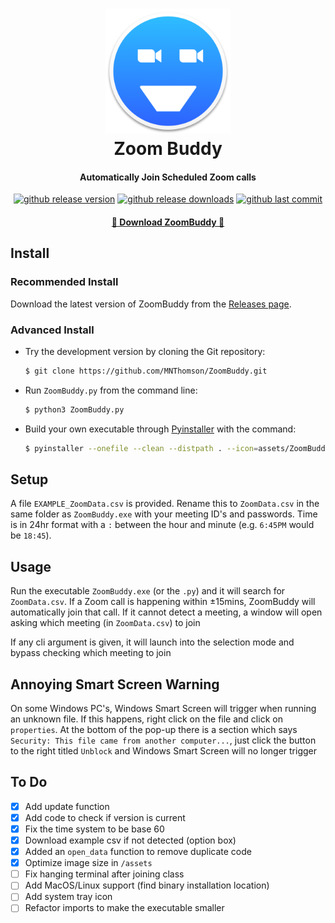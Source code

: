 <h1 align="center">
		<a href="https://github.com/MNThomson/ZoomBuddy">
			<img src=assets/ZoomBuddy.png alt="ZoomBuddy Logo" width="200">
		</a>
	<br>
		Zoom Buddy
	<br>
</h1>
<h4 align="center">
	Automatically Join Scheduled Zoom calls
</h4>
<p align="center">
  <a href="https://github.com/MNThomson/ZoomBuddy/releases/latest"><img src="https://img.shields.io/github/release/MNThomson/ZoomBuddy.svg?style=for-the-badge" alt="github release version"></a>
  <a href="https://github.com/MNThomson/ZoomBuddy/releases/latest"><img src="https://img.shields.io/github/downloads/MNThomson/ZoomBuddy/total?style=for-the-badge" alt="github release downloads"></a>
  <a href="https://github.com/MNThomson/ZoomBuddy/commits"><img src="https://img.shields.io/github/last-commit/MNThomson/ZoomBuddy?style=for-the-badge" alt="github last commit"></a>
</p>
<h4 align="center">
	<a href="https://github.com/MNThomson/ZoomBuddy/releases/latest">
		🔰 Download ZoomBuddy 🔰
	</a>
</h4>


## Install

### Recommended Install

Download the latest version of ZoomBuddy from the [Releases page](https://github.com/MNThomson/ZoomBuddy/releases/latest).

### Advanced Install

- Try the development version by cloning the Git repository:
	```sh
	$ git clone https://github.com/MNThomson/ZoomBuddy.git
	```

- Run `ZoomBuddy.py` from the command line:
	```sh
	$ python3 ZoomBuddy.py
	```

- Build your own executable through [Pyinstaller](https://pypi.org/project/pyinstaller) with the command:
	```sh
	$ pyinstaller --onefile --clean --distpath . --icon=assets/ZoomBuddy.ico ZoomBuddy.py
	```

## Setup

A file `EXAMPLE_ZoomData.csv` is provided. Rename this to `ZoomData.csv` in the same folder as `ZoomBuddy.exe` with your meeting ID's and passwords. Time is in 24hr format with a `:` between the hour and minute (e.g. `6:45PM` would be `18:45`).

## Usage

Run the executable `ZoomBuddy.exe` (or the `.py`) and it will search for `ZoomData.csv`. If a Zoom call is happening within ±15mins, ZoomBuddy will automatically join that call. If it cannot detect a meeting, a window will open asking which meeting (in `ZoomData.csv`) to join

If any cli argument is given, it will launch into the selection mode and bypass checking which meeting to join

## Annoying Smart Screen Warning

On some Windows PC's, Windows Smart Screen will trigger when running an unknown file. If this happens, right click on the file and click on `properties`. At the bottom of the pop-up there is a section which says `Security: This file came from another computer...`, just click the button to the right titled `Unblock` and Windows Smart Screen will no longer trigger

## To Do

- [x] Add update function
- [x] Add code to check if version is current
- [x] Fix the time system to be base 60
- [x] Download example csv if not detected (option box)
- [x] Added an `open_data` function to remove duplicate code
- [x] Optimize image size in `/assets`
- [ ] Fix hanging terminal after joining class
- [ ] Add MacOS/Linux support (find binary installation location)
- [ ] Add system tray icon
- [ ] Refactor imports to make the executable smaller